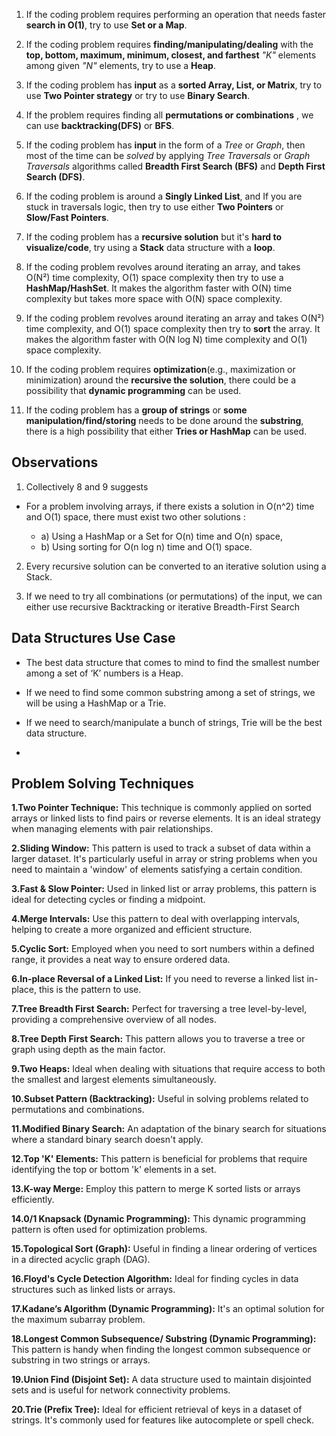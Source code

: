 1) If the coding problem requires performing an operation that needs faster **search in O(1)**, try to use **Set or a Map**.

2) If the coding problem requires **finding/manipulating/dealing** with the **top, bottom, maximum, minimum, closest, and farthest** *"K"* elements among given *"N"* elements, try to use a **Heap**.

3) If the coding problem has **input** as a **sorted Array, List, or Matrix**, try to use **Two Pointer strategy** or try to use **Binary Search**.

4) If the problem requires finding all **permutations or combinations** , we can use **backtracking(DFS)** or **BFS**.

5) If the coding problem has **input** in the form of a *Tree* or *Graph*, then most of the time can be *solved* by applying *Tree Traversals* or *Graph Traversals* algorithms called **Breadth First Search (BFS)** and **Depth First Search (DFS)**.

6) If the coding problem is around a **Singly Linked List**, and If you are stuck in traversals logic, then try to use either **Two Pointers** or **Slow/Fast Pointers**.

7) If the coding problem has a **recursive solution** but it's **hard to visualize/code**, try using a **Stack** data structure with a **loop**.

8) If the coding problem revolves around iterating an array, and takes O(N²) time complexity, O(1) space complexity then try to use a **HashMap/HashSet**. It makes the algorithm faster with O(N) time complexity but takes more space with O(N) space complexity.

9) If the coding problem revolves around iterating an array and takes O(N²) time complexity, and O(1) space complexity then try to **sort** the array. It makes the algorithm faster with O(N log N) time complexity and O(1) space complexity.


11)  If the coding problem requires **optimization**(e.g., maximization or minimization) around the **recursive the solution**, there could be a possibility that **dynamic programming** can be used.

12)  If the coding problem has a **group of strings** or **some manipulation/find/storing** needs to be done around the **substring**, there is a high possibility that either **Tries or HashMap** can be used.


## Observations 

1) Collectively 8 and 9 suggests

- For a problem involving arrays, if there exists a solution in O(n^2) time and O(1) space, there must exist two other solutions :

    - a) Using a HashMap or a Set for O(n) time and O(n) space,
    - b) Using sorting for O(n log n) time and O(1) space.

2) Every recursive solution can be converted to an iterative solution using a Stack.

3) If we need to try all combinations (or permutations) of the input, we can either use recursive Backtracking or iterative Breadth-First Search


## Data Structures Use Case

- The best data structure that comes to mind to find the smallest number among a set of ‘K’ numbers is a Heap.

- If we need to find some common substring among a set of strings, we will be using a HashMap or a Trie.

- If we need to search/manipulate a bunch of strings, Trie will be the best data structure.

- 



## Problem Solving Techniques

**1.Two Pointer Technique:** This technique is commonly applied on sorted arrays or linked lists to find pairs or reverse elements. It is an ideal strategy when managing elements with pair relationships.


**2.Sliding Window:** This pattern is used to track a subset of data within a larger dataset. It's particularly useful in array or string problems when you need to maintain a 'window' of elements satisfying a certain condition.


**3.Fast & Slow Pointer:** Used in linked list or array problems, this pattern is ideal for detecting cycles or finding a midpoint.


**4.Merge Intervals:** Use this pattern to deal with overlapping intervals, helping to create a more organized and efficient structure.


**5.Cyclic Sort:** Employed when you need to sort numbers within a defined range, it provides a neat way to ensure ordered data.


**6.In-place Reversal of a Linked List:** If you need to reverse a linked list in-place, this is the pattern to use.


**7.Tree Breadth First Search:** Perfect for traversing a tree level-by-level, providing a comprehensive overview of all nodes.


**8.Tree Depth First Search:** This pattern allows you to traverse a tree or graph using depth as the main factor.


**9.Two Heaps:** Ideal when dealing with situations that require access to both the smallest and largest elements simultaneously.


**10.Subset Pattern (Backtracking):** Useful in solving problems related to permutations and combinations.


**11.Modified Binary Search:** An adaptation of the binary search for situations where a standard binary search doesn't apply.


**12.Top 'K' Elements:** This pattern is beneficial for problems that require identifying the top or bottom 'k' elements in a set.


**13.K-way Merge:** Employ this pattern to merge K sorted lists or arrays efficiently.


**14.0/1 Knapsack (Dynamic Programming):** This dynamic programming pattern is often used for optimization problems.


**15.Topological Sort (Graph):** Useful in finding a linear ordering of vertices in a directed acyclic graph (DAG).


**16.Floyd's Cycle Detection Algorithm:** Ideal for finding cycles in data structures such as linked lists or arrays.


**17.Kadane’s Algorithm (Dynamic Programming):** It's an optimal solution for the maximum subarray problem.


**18.Longest Common Subsequence/ Substring (Dynamic Programming):** This pattern is handy when finding the longest common subsequence or substring in two strings or arrays.


**19.Union Find (Disjoint Set):** A data structure used to maintain disjointed sets and is useful for network connectivity problems.


**20.Trie (Prefix Tree):** Ideal for efficient retrieval of keys in a dataset of strings. It's commonly used for features like autocomplete or spell check.